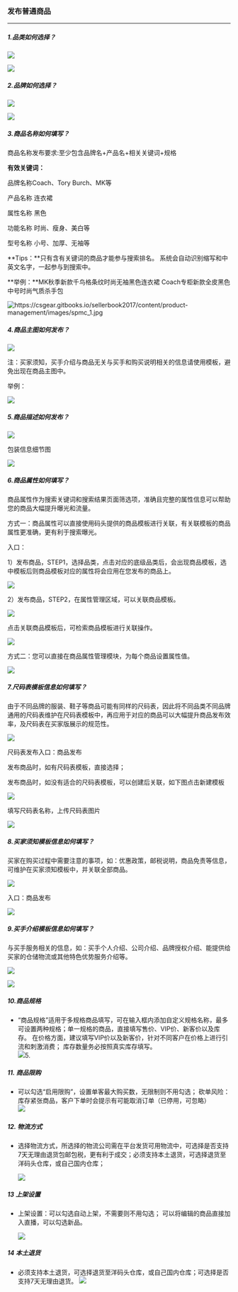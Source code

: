 ### 发布普通商品

---

##### 1.品类如何选择？

![](/product-management/images/gljq10.png)

![](/product-management/images/gljq12.png)

##### 2.品牌如何选择？

![](/product-management/images/bzj1.png)

![](/product-management/images/bzj2.png)

##### 3.商品名称如何填写？

商品名称发布要求:至少包含品牌名+产品名+相关关键词+规格

**有效关键词：**

品牌名称Coach、Tory Burch、MK等

产品名称 连衣裙

属性名称 黑色

功能名称 时尚、瘦身、美白等

型号名称 小号、加厚、无袖等

**Tips：**只有含有关键词的商品才能参与搜索排名。
系统会自动识别缩写和中英文名字，一起参与到搜索中。

**举例：**MK秋季新款千鸟格条纹时尚无袖黑色连衣裙
Coach专柜新款全皮黑色中号时尚气质杀手包

![](/product-management/images/bzj3.jpg "https://csgear.gitbooks.io/sellerbook2017/content/product-management/images/spmc\_1.jpg")

##### 4.商品主图如何发布？

![](/product-management/images/bzj5.jpg)

注：买家须知，买手介绍与商品无关与买手和购买说明相关的信息请使用模板，避免出现在商品主图中。

举例：

![](/product-management/images/bzj6.jpg)

##### 5.商品描述如何发布？

![](/product-management/images/bzj7.jpg)

包装信息细节图



![](/product-management/images/bzj8.jpg.png)



##### 6.商品属性如何填写？

商品属性作为搜索关键词和搜索结果页面筛选项，准确且完整的属性信息可以帮助您的商品大幅提升曝光和流量。

方式一：商品属性可以直接使用码头提供的商品模板进行关联，有关联模板的商品属性更准确，更有利于搜索曝光。

入口：

1）发布商品，STEP1，选择品类，点击对应的底级品类后，会出现商品模板，选中模板后则商品模板对应的属性将会应用在您发布的商品上。

![](/product-management/images/bzj9.jpg)

2）发布商品，STEP2，在属性管理区域，可以关联商品模板。

![](/product-management/images/bzj10.jpg)

点击关联商品模板后，可检索商品模板进行关联操作。

![](/product-management/images/bzj11.png)

方式二：您可以直接在商品属性管理模块，为每个商品设置属性值。

![](/product-management/images/bzj12.png)

##### 7.尺码表模板信息如何填写？

由于不同品牌的服装、鞋子等商品可能有同样的尺码表，因此将不同品类不同品牌通用的尺码表维护在尺码表模板中，再应用于对应的商品可以大幅提升商品发布效率，及尺码表在买家版展示的规范性。

![](/product-management/images/bzj13.png)

尺码表发布入口：商品发布

发布商品时，如有尺码表模板，直接选择；

发布商品时，如没有适合的尺码表模板，可以创建后关联，如下图点击新建模板

![](/product-management/images/bzj14.jpg)

填写尺码表名称，上传尺码表图片

![](/product-management/images/bzj15.jpg)

##### 8.买家须知模板信息如何填写？

买家在购买过程中需要注意的事项，如：优惠政策，邮税说明，商品免责等信息，可维护在买家须知模板中，并关联全部商品。

![](/product-management/images/bzj16.png)

入口：商品发布

![](/product-management/images/bzj17.png)

##### 9.买手介绍模板信息如何填写？

与买手服务相关的信息，如：买手个人介绍、公司介绍、品牌授权介绍、能提供给买家的仓储物流或其他特色优势服务介绍等。

![](/product-management/images/bzj18.jpg)

![](/product-management/images/bzj19.jpg)

##### 10.商品规格

* “商品规格”适用于多规格商品填写，可在输入框内添加自定义规格名称，最多可设置两种规格；单一规格的商品，直接填写售价、VIP价、新客价以及库存。 在价格方面，建议填写VIP价以及新客价，针对不同客户在价格上进行引流和刺激消费； 库存数量务必按照真实库存填写。  
  ![](/product-management/images/fbptsp_5.png)5.

##### 11. 商品限购

* 可以勾选“启用限购”，设置单客最大购买数，无限制则不用勾选； 砍单风险：库存紧张商品，客户下单时会提示有可能取消订单（已停用，可忽略）  
  ![](/product-management/images/fbptsp_6.png)

##### 12. 物流方式

* 选择物流方式，所选择的物流公司需在平台发货可用物流中，可选择是否支持7天无理由退货包邮包税，更有利于成交；必须支持本土退货，可选择退货至洋码头仓库，或自己国内仓库；

  ![](/product-management/images/fbptsp_7.png)

##### 13 上架设置

* 上架设置：可以勾选自动上架，不需要则不用勾选； 可以将编辑的商品直接加入直播，可以勾选新品。

  ![](/product-management/images/fbptsp_8.png)

##### 14 本土退货
* 必须支持本土退货，可选择退货至洋码头仓库，或自己国内仓库；可选择是否支持7天无理由退货。
  ![](/product-management/images/fbptsp_9.png)



